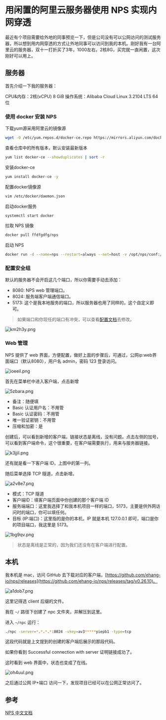 # 用闲置的阿里云服务器使用 NPS 实现内网穿透

最近有个项目需要给外地的同事预览一下，但是公司没有可以公网访问的测试服务器，所以想到用内网穿透的方式让外地同事可以访问到我的本机。刚好我有一台阿里云的服务器，双十一打折买了3年，1000左右，2核8G，买完就一直闲置，这次刚好可以用上。

## 服务器

首先介绍一下我的服务器：

CPU&内存：2核(vCPU) 8 GiB
操作系统：Alibaba Cloud Linux 3.2104 LTS 64位

### 使用 docker 安装 NPS

下载yum源采用阿里云的镜像源

```sh
wget -O /etc/yum.repos.d/docker-ce.repo https://mirrors.aliyun.com/docker-ce/linux/centos/docker-ce.repo
```

查看仓库中的所有版本，默认安装最新版本

```sh
yum list docker-ce --showduplicates | sort -r
```

安装docker-ce

```sh
yum install docker-ce -y
```

配置docker镜像源

```sh
vim /etc/docker/daemon.json
```

启动docker服务

```sh
systemctl start docker
```

拉取 NPS 镜像

```sh
docker pull ffdfgdfg/nps
```

启动 NPS

```sh
docker run -d --name=nps --restart=always --net=host -v /opt/nps/conf:/conf ffdfgdfg/nps
```

### 配置安全组

默认的服务器不会开启这几个端口，所以你需要手动去添加：

*   8080: NPS web 管理端口。
*   8024: 服务端客户端通信端口。
*   5173: 这个是我本地服务的端口，所以服务器也用了同样的，这个自定义即可。

> 如果端口和你现任的端口有冲突，可以查看[配置文档](https://ehang-io.github.io/nps/#/server_config)去修改。

![km2h3y.png](https://p0-xtjj-private.juejin.cn/tos-cn-i-73owjymdk6/96176ced5d6e43c0a516fdc4b8689ce1~tplv-73owjymdk6-jj-mark-v1:0:0:0:0:5o6Y6YeR5oqA5pyv56S-5Yy6IEAgY29kZXh1:q75.awebp?policy=eyJ2bSI6MywidWlkIjoiMjU1OTMxODc5ODY0MDgwNyJ9&rk3s=f64ab15b&x-orig-authkey=f32326d3454f2ac7e96d3d06cdbb035152127018&x-orig-expires=1734679700&x-orig-sign=%2Fcv2BulgJBPt6HUBPuy8zqyIX6M%3D)

### Web 管理

NPS 提供了 web 界面，方便配置，做好上面的步骤后，可通过，公网ip:web界面端口（默认8080），用户名 admin，密码 123 登录访问。

![ioeeil.png](https://p0-xtjj-private.juejin.cn/tos-cn-i-73owjymdk6/e5f1d77261e74cf3bb4ccc08007ce3eb~tplv-73owjymdk6-jj-mark-v1:0:0:0:0:5o6Y6YeR5oqA5pyv56S-5Yy6IEAgY29kZXh1:q75.awebp?policy=eyJ2bSI6MywidWlkIjoiMjU1OTMxODc5ODY0MDgwNyJ9&rk3s=f64ab15b&x-orig-authkey=f32326d3454f2ac7e96d3d06cdbb035152127018&x-orig-expires=1734679700&x-orig-sign=AvnIGr%2FdeB7nwjIPYxFth7I03FQ%3D)

首先在菜单栏中进入客户端，点击新增

![5zbara.png](https://p0-xtjj-private.juejin.cn/tos-cn-i-73owjymdk6/b30b1630a99748f1aff54a29a6dbc743~tplv-73owjymdk6-jj-mark-v1:0:0:0:0:5o6Y6YeR5oqA5pyv56S-5Yy6IEAgY29kZXh1:q75.awebp?policy=eyJ2bSI6MywidWlkIjoiMjU1OTMxODc5ODY0MDgwNyJ9&rk3s=f64ab15b&x-orig-authkey=f32326d3454f2ac7e96d3d06cdbb035152127018&x-orig-expires=1734679700&x-orig-sign=KLdSUxshsXAQUvwl0wYiaCcxlIk%3D)

*   备注：随便填
*   Basic 认证用户名：不用管
*   Basic 认证密码：不用管
*   唯一验证密钥：不用管
*   压缩和加密：是

创建后，可以看到新增的客户端，链接状态是离线，没有问题。点击左侧的加号，可以看到客户端命令，这个很重要，在客户端需要执行，用来与服务器链接。

![k3jjil.png](https://p0-xtjj-private.juejin.cn/tos-cn-i-73owjymdk6/ab3bcced1280427191778cb41421a065~tplv-73owjymdk6-jj-mark-v1:0:0:0:0:5o6Y6YeR5oqA5pyv56S-5Yy6IEAgY29kZXh1:q75.awebp?policy=eyJ2bSI6MywidWlkIjoiMjU1OTMxODc5ODY0MDgwNyJ9&rk3s=f64ab15b&x-orig-authkey=f32326d3454f2ac7e96d3d06cdbb035152127018&x-orig-expires=1734679700&x-orig-sign=Dz%2FdYR4FB598E7%2BhEGfW8IlmR4s%3D)

还有就是看一下客户端 ID，上图中的第一列。

随后菜单选择 TCP 隧道，点击新增。

![a2v8e7.png](https://p0-xtjj-private.juejin.cn/tos-cn-i-73owjymdk6/7306afeb781645cea88a42bf0b684d8e~tplv-73owjymdk6-jj-mark-v1:0:0:0:0:5o6Y6YeR5oqA5pyv56S-5Yy6IEAgY29kZXh1:q75.awebp?policy=eyJ2bSI6MywidWlkIjoiMjU1OTMxODc5ODY0MDgwNyJ9&rk3s=f64ab15b&x-orig-authkey=f32326d3454f2ac7e96d3d06cdbb035152127018&x-orig-expires=1734679700&x-orig-sign=NWeoSQDeDpbBC9ZvNcKY84T3LzY%3D)

*   模式：TCP 隧道
*   客户端ID：填客户端页面中你创建的那个客户端 ID
*   服务端端口：这里我选择了和我本机项目一样的端口，5173，主要是供外网访问时的端口，你可以填任何。
*   目标 (IP:端口)：这里指的是你的本机，IP 就是本机 127.0.0.1 即可，端口是你的项目端口，我这里是 5173。

![1bg9qv.png](https://p0-xtjj-private.juejin.cn/tos-cn-i-73owjymdk6/a47684709d864ac39f7b1c4dcedf2534~tplv-73owjymdk6-jj-mark-v1:0:0:0:0:5o6Y6YeR5oqA5pyv56S-5Yy6IEAgY29kZXh1:q75.awebp?policy=eyJ2bSI6MywidWlkIjoiMjU1OTMxODc5ODY0MDgwNyJ9&rk3s=f64ab15b&x-orig-authkey=f32326d3454f2ac7e96d3d06cdbb035152127018&x-orig-expires=1734679700&x-orig-sign=GLxtufRajX38x%2BHXorewBHPQ6VQ%3D)

> 状态是离线是正常的，因为我们还没有在客户端进行配置。

## 本机

我本机是 mac，访问 GitHub 去下载对应的客户端，[https://github.com/ehang-io/nps/releases](https://github.com/ehang-io/nps/releases/tag/v0.26.10)。

![a1dob7.png](https://p0-xtjj-private.juejin.cn/tos-cn-i-73owjymdk6/dab4cdef14584239a3e7cb69b2929ac4~tplv-73owjymdk6-jj-mark-v1:0:0:0:0:5o6Y6YeR5oqA5pyv56S-5Yy6IEAgY29kZXh1:q75.awebp?policy=eyJ2bSI6MywidWlkIjoiMjU1OTMxODc5ODY0MDgwNyJ9&rk3s=f64ab15b&x-orig-authkey=f32326d3454f2ac7e96d3d06cdbb035152127018&x-orig-expires=1734679700&x-orig-sign=mZVK52fbqWC6CydlgQIl68aZtk0%3D)

这里记得选 client 后缀的文件。

我在 `~/` 路径下创建了 npc 文件夹，并解压到这里。

进入 `~/npc` 运行：

```sh
./npc -server=*.*.*.*:8024 -vkey=av3*****yiepb1 -type=tcp
```

这段代码就是上文提到的创建的客户端后展示的那段代码。

如果你看到 Successful connection with server 证明链接成功了。

这时看到 web 界面中，状态也变成了在线。

![oh4uul.png](https://p0-xtjj-private.juejin.cn/tos-cn-i-73owjymdk6/32fb574bf349465c9201c91b97d20f68~tplv-73owjymdk6-jj-mark-v1:0:0:0:0:5o6Y6YeR5oqA5pyv56S-5Yy6IEAgY29kZXh1:q75.awebp?policy=eyJ2bSI6MywidWlkIjoiMjU1OTMxODc5ODY0MDgwNyJ9&rk3s=f64ab15b&x-orig-authkey=f32326d3454f2ac7e96d3d06cdbb035152127018&x-orig-expires=1734679700&x-orig-sign=kjoJ1RB8YT5wcZ1UgrT6UIl5ico%3D)

之后通过公网 IP+端口 访问一下，发现项目已经可以在公网正常访问了。

## 参考

[NPS 中文文档](https://ehang-io.github.io/nps/)
